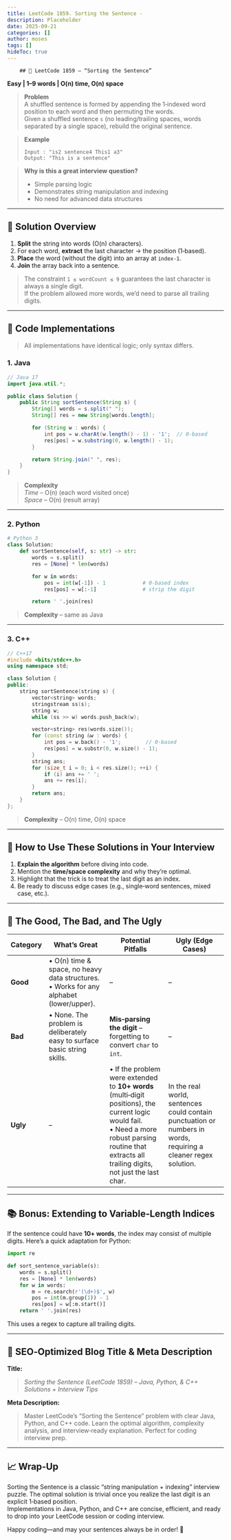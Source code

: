```yaml
---
title: LeetCode 1859. Sorting the Sentence - 
description: Placeholder
date: 2025-09-21
categories: []
author: moses
tags: []
hideToc: true
---
```

        ## 📌 LeetCode 1859 – “Sorting the Sentence”  
**Easy | 1–9 words | O(n) time, O(n) space**

> **Problem**  
> A shuffled sentence is formed by appending the 1‑indexed word position to each word and then permuting the words.  
> Given a shuffled sentence `s` (no leading/trailing spaces, words separated by a single space), rebuild the original sentence.

> **Example**  
> ```
> Input : "is2 sentence4 This1 a3"
> Output: "This is a sentence"
> ```

> **Why is this a great interview question?**  
> * Simple parsing logic  
> * Demonstrates string manipulation and indexing  
> * No need for advanced data structures

---

## 📄 Solution Overview

1. **Split** the string into words (O(n) characters).  
2. For each word, **extract** the last character → the position (1‑based).  
3. **Place** the word (without the digit) into an array at `index‑1`.  
4. **Join** the array back into a sentence.

> The constraint `1 ≤ wordCount ≤ 9` guarantees the last character is always a single digit.  
> If the problem allowed more words, we’d need to parse all trailing digits.

---

## 🧪 Code Implementations

> All implementations have identical logic; only syntax differs.

### 1. Java

```java
// Java 17
import java.util.*;

public class Solution {
    public String sortSentence(String s) {
        String[] words = s.split(" ");
        String[] res = new String[words.length];

        for (String w : words) {
            int pos = w.charAt(w.length() - 1) - '1';  // 0‑based
            res[pos] = w.substring(0, w.length() - 1);
        }

        return String.join(" ", res);
    }
}
```

> **Complexity**  
> *Time* – O(n) (each word visited once)  
> *Space* – O(n) (result array)

---

### 2. Python

```python
# Python 3
class Solution:
    def sortSentence(self, s: str) -> str:
        words = s.split()
        res = [None] * len(words)

        for w in words:
            pos = int(w[-1]) - 1            # 0‑based index
            res[pos] = w[:-1]               # strip the digit

        return ' '.join(res)
```

> **Complexity** – same as Java

---

### 3. C++

```cpp
// C++17
#include <bits/stdc++.h>
using namespace std;

class Solution {
public:
    string sortSentence(string s) {
        vector<string> words;
        stringstream ss(s);
        string w;
        while (ss >> w) words.push_back(w);

        vector<string> res(words.size());
        for (const string &w : words) {
            int pos = w.back() - '1';        // 0‑based
            res[pos] = w.substr(0, w.size() - 1);
        }
        string ans;
        for (size_t i = 0; i < res.size(); ++i) {
            if (i) ans += ' ';
            ans += res[i];
        }
        return ans;
    }
};
```

> **Complexity** – O(n) time, O(n) space

---

## 🚀 How to Use These Solutions in Your Interview

1. **Explain the algorithm** before diving into code.  
2. Mention the **time/space complexity** and why they’re optimal.  
3. Highlight that the trick is to treat the last digit as an index.  
4. Be ready to discuss edge cases (e.g., single‑word sentences, mixed case, etc.).

---

## 🧩 The Good, The Bad, and The Ugly

| Category | What’s Great | Potential Pitfalls | Ugly (Edge Cases) |
|----------|--------------|--------------------|-------------------|
| **Good** | • O(n) time & space, no heavy data structures.<br>• Works for any alphabet (lower/upper). | – | – |
| **Bad** | • None. The problem is deliberately easy to surface basic string skills. | **Mis‑parsing the digit** – forgetting to convert `char` to `int`. | – |
| **Ugly** | – | • If the problem were extended to **10+ words** (multi‑digit positions), the current logic would fail. <br>• Need a more robust parsing routine that extracts all trailing digits, not just the last char. | In the real world, sentences could contain punctuation or numbers in words, requiring a cleaner regex solution. |

---

## 📚 Bonus: Extending to Variable‑Length Indices

If the sentence could have **10+ words**, the index may consist of multiple digits. Here’s a quick adaptation for Python:

```python
import re

def sort_sentence_variable(s):
    words = s.split()
    res = [None] * len(words)
    for w in words:
        m = re.search(r'(\d+)$', w)
        pos = int(m.group(1)) - 1
        res[pos] = w[:m.start()]
    return ' '.join(res)
```

This uses a regex to capture all trailing digits.

---

## 🎯 SEO‑Optimized Blog Title & Meta Description

**Title:**  
> *Sorting the Sentence (LeetCode 1859) – Java, Python, & C++ Solutions + Interview Tips*

**Meta Description:**  
> Master LeetCode’s “Sorting the Sentence” problem with clear Java, Python, and C++ code. Learn the optimal algorithm, complexity analysis, and interview‑ready explanation. Perfect for coding interview prep.

---

## 📈 Wrap‑Up

Sorting the Sentence is a classic “string manipulation + indexing” interview puzzle. The optimal solution is trivial once you realize the last digit is an explicit 1‑based position.  
Implementations in Java, Python, and C++ are concise, efficient, and ready to drop into your LeetCode session or coding interview.

Happy coding—and may your sentences always be in order! 🚀